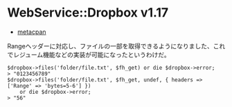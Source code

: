 # WebService::Dropbox v1.17

- [metacpan](https://metacpan.org/module/ASKADNA/WebService-Dropbox-1.17/lib/WebService/Dropbox.pm#files-path-output-params-opts---download-no-file-list-file-list-is-metadata-)

Rangeヘッダーに対応し、ファイルの一部を取得できるようになりました、これでレジューム機能などの実装が可能になったというわけだ。

	$dropbox->files('folder/file.txt', $fh_get) or die $dropbox->error;
	> "0123456789"
	$dropbox->files('folder/file.txt', $fh_get, undef, { headers => ['Range' => 'bytes=5-6'] })
	    or die $dropbox->error;
	> "56"
